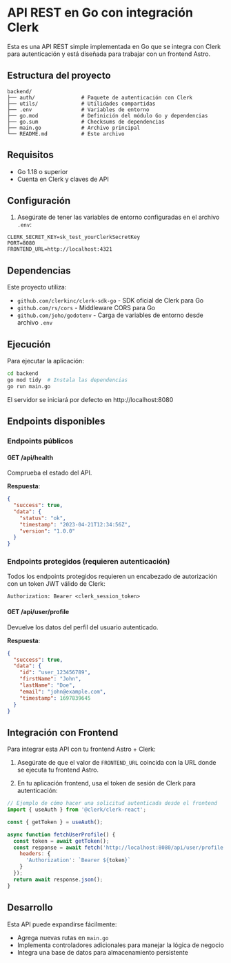 # API REST en Go con integración Clerk

Esta es una API REST simple implementada en Go que se integra con Clerk para autenticación y está diseñada para trabajar con un frontend Astro.

## Estructura del proyecto

```
backend/
├── auth/               # Paquete de autenticación con Clerk
├── utils/              # Utilidades compartidas
├── .env                # Variables de entorno
├── go.mod              # Definición del módulo Go y dependencias
├── go.sum              # Checksums de dependencias
├── main.go             # Archivo principal
└── README.md           # Este archivo
```

## Requisitos

- Go 1.18 o superior
- Cuenta en Clerk y claves de API

## Configuración

1. Asegúrate de tener las variables de entorno configuradas en el archivo `.env`:

```
CLERK_SECRET_KEY=sk_test_yourClerkSecretKey
PORT=8080
FRONTEND_URL=http://localhost:4321
```

## Dependencias

Este proyecto utiliza:

- `github.com/clerkinc/clerk-sdk-go` - SDK oficial de Clerk para Go
- `github.com/rs/cors` - Middleware CORS para Go
- `github.com/joho/godotenv` - Carga de variables de entorno desde archivo `.env`

## Ejecución

Para ejecutar la aplicación:

```bash
cd backend
go mod tidy  # Instala las dependencias
go run main.go
```

El servidor se iniciará por defecto en http://localhost:8080

## Endpoints disponibles

### Endpoints públicos

#### GET /api/health
Comprueba el estado del API.

**Respuesta**:
```json
{
  "success": true,
  "data": {
    "status": "ok",
    "timestamp": "2023-04-21T12:34:56Z",
    "version": "1.0.0"
  }
}
```

### Endpoints protegidos (requieren autenticación)

Todos los endpoints protegidos requieren un encabezado de autorización con un token JWT válido de Clerk:

```
Authorization: Bearer <clerk_session_token>
```

#### GET /api/user/profile
Devuelve los datos del perfil del usuario autenticado.

**Respuesta**:
```json
{
  "success": true,
  "data": {
    "id": "user_123456789",
    "firstName": "John",
    "lastName": "Doe",
    "email": "john@example.com",
    "timestamp": 1697839645
  }
}
```

## Integración con Frontend

Para integrar esta API con tu frontend Astro + Clerk:

1. Asegúrate de que el valor de `FRONTEND_URL` coincida con la URL donde se ejecuta tu frontend Astro.

2. En tu aplicación frontend, usa el token de sesión de Clerk para autenticación:

```javascript
// Ejemplo de cómo hacer una solicitud autenticada desde el frontend
import { useAuth } from '@clerk/clerk-react';

const { getToken } = useAuth();

async function fetchUserProfile() {
  const token = await getToken();
  const response = await fetch('http://localhost:8080/api/user/profile', {
    headers: {
      'Authorization': `Bearer ${token}`
    }
  });
  return await response.json();
}
```

## Desarrollo

Esta API puede expandirse fácilmente:

- Agrega nuevas rutas en `main.go`
- Implementa controladores adicionales para manejar la lógica de negocio
- Integra una base de datos para almacenamiento persistente